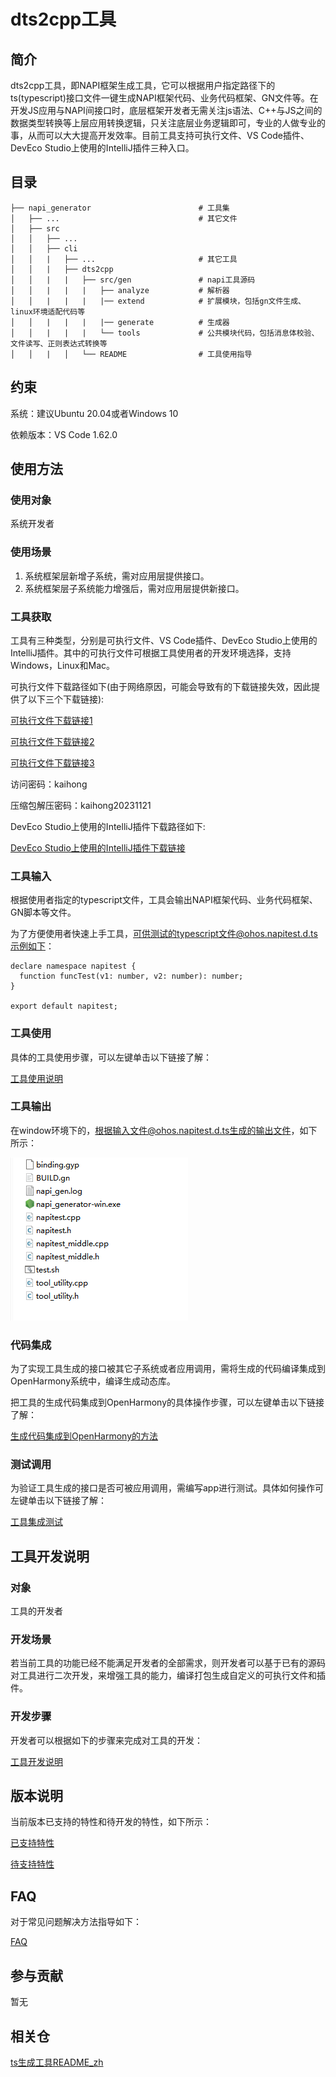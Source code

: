 # dts2cpp工具

## 简介
dts2cpp工具，即NAPI框架生成工具，它可以根据用户指定路径下的ts(typescript)接口文件一键生成NAPI框架代码、业务代码框架、GN文件等。在开发JS应用与NAPI间接口时，底层框架开发者无需关注js语法、C++与JS之间的数据类型转换等上层应用转换逻辑，只关注底层业务逻辑即可，专业的人做专业的事，从而可以大大提高开发效率。目前工具支持可执行文件、VS Code插件、DevEco Studio上使用的IntelliJ插件三种入口。

## 目录

	├── napi_generator                        # 工具集
	│   ├── ...                               # 其它文件                           
	│   ├── src
	│   │   ├── ...                              
	│   │   ├── cli
	│   │   |   ├── ...                       # 其它工具
	│   │   |   ├── dts2cpp
	│   │   |   |   ├── src/gen               # napi工具源码                      
	│   │   |   |   |   ├── analyze           # 解析器
	│   │   |   |   |   |── extend            # 扩展模块，包括gn文件生成、linux环境适配代码等
	│   │   |   |   |   |── generate          # 生成器
	│   │   |   |   |   └── tools             # 公共模块代码，包括消息体校验、文件读写、正则表达式转换等
	│   │   |   │   └── README                # 工具使用指导    

## 约束
系统：建议Ubuntu 20.04或者Windows 10

依赖版本：VS Code 1.62.0

## 使用方法

### 使用对象

系统开发者

### 使用场景

1) 系统框架层新增子系统，需对应用层提供接口。
2) 系统框架层子系统能力增强后，需对应用层提供新接口。

### 工具获取

工具有三种类型，分别是可执行文件、VS Code插件、DevEco Studio上使用的IntelliJ插件。其中的可执行文件可根据工具使用者的开发环境选择，支持Windows，Linux和Mac。

可执行文件下载路径如下(由于网络原因，可能会导致有的下载链接失效，因此提供了以下三个下载链接):

[可执行文件下载链接1](http://ftpkaihongdigi.i234.me:5000/sharing/yaRiKSjBI)

[可执行文件下载链接2](http://ftp.kaihong.com:5000/fsdownload/yaRiKSjBI/)

[可执行文件下载链接3](http://ftp.kaihongdigi.com:5000/fsdownload/yaRiKSjBI/)

访问密码：kaihong

压缩包解压密码：kaihong20231121

DevEco Studio上使用的IntelliJ插件下载路径如下:

[DevEco Studio上使用的IntelliJ插件下载链接](https://plugins.jetbrains.com/plugin/19593-napi-generator/versions)

### 工具输入

根据使用者指定的typescript文件，工具会输出NAPI框架代码、业务代码框架、GN脚本等文件。

为了方便使用者快速上手工具，可供测试的typescript文件@ohos.napitest.d.ts示例如下：

```
declare namespace napitest {
  function funcTest(v1: number, v2: number): number;
}

export default napitest;
```

### 工具使用

具体的工具使用步骤，可以左键单击以下链接了解：

[工具使用说明](https://gitee.com/openharmony/napi_generator/blob/master/src/cli/dts2cpp/docs/usage/dts2cpp_INSTRUCTION_ZH.md)

### 工具输出

在window环境下的，根据输入文件@ohos.napitest.d.ts生成的输出文件，如下所示：

![](./docs/figures/pic-d-ts-transition_result.png)

### 代码集成

为了实现工具生成的接口被其它子系统或者应用调用，需将生成的代码编译集成到OpenHarmony系统中，编译生成动态库。

把工具的生成代码集成到OpenHarmony的具体操作步骤，可以左键单击以下链接了解：

[生成代码集成到OpenHarmony的方法](https://gitee.com/openharmony/napi_generator/blob/master/src/cli/dts2cpp/docs/usage/dts2cpp_ENSEMBLE_METHOD_ZH.md)

### 测试调用

为验证工具生成的接口是否可被应用调用，需编写app进行测试。具体如何操作可左键单击以下链接了解：

[工具集成测试](https://gitee.com/openharmony/napi_generator/blob/master/src/cli/dts2cpp/docs/usage/dts2cpp_INTEGRATION_TESTING_ZH.md)

## 工具开发说明

### 对象

工具的开发者

### 开发场景

若当前工具的功能已经不能满足开发者的全部需求，则开发者可以基于已有的源码对工具进行二次开发，来增强工具的能力，编译打包生成自定义的可执行文件和插件。

### 开发步骤

开发者可以根据如下的步骤来完成对工具的开发：

 [工具开发说明](https://gitee.com/openharmony/napi_generator/blob/master/src/cli/dts2cpp/docs/guide/DEVELOP_ZH.md)

## 版本说明

 当前版本已支持的特性和待开发的特性，如下所示：

 [已支持特性](https://gitee.com/openharmony/napi_generator/blob/master/src/cli/dts2cpp/docs/release-notes)

 [待支持特性](https://gitee.com/openharmony/napi_generator/blob/master/src/cli/dts2cpp/docs/requirement/ROADMAP_ZH.md)

## FAQ
对于常见问题解决方法指导如下：

  [FAQ](https://gitee.com/openharmony/napi_generator/blob/master/src/cli/dts2cpp/docs/guide/FAQ.md)

## 参与贡献

暂无

## 相关仓

[ts生成工具README_zh](https://gitee.com/openharmony/napi_generator/blob/master/src/cli/h2dts/README_ZH.md)
